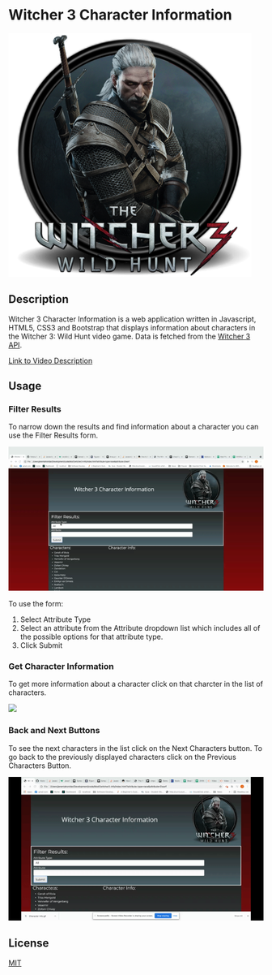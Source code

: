 # Witcher 3 Character Information

<img src = 'images/Witcher 3 - 480x480.png'>

## Description

Witcher 3 Character Information is a web application written in Javascript, HTML5, CSS3 and Bootstrap that displays information about characters in the Witcher 3: Wild Hunt video game. Data is fetched from the <a href="http://witcher3api.com/">Witcher 3 API</a>. 

<a href='https://drive.google.com/file/d/1lF1gdAAodYcylAO5Q5QG2Czk0a1ABBqZ/view'>Link to Video Description<a>


## Usage

### Filter Results
To narrow down the results and find information about a character you can use the Filter Results form.

<img src = 'images/Filter Demo.gif'>

To use the form:
<ol>
    <li>Select Attribute Type</li>
    <li>Select an attribute from the Attribute dropdown list which includes all of the possible options for that attribute type. </li>
    <li>Click Submit</li>
</ol>
 
### Get Character Information

To get more information about a character click on that charcter in the list of characters.

<img src = 'images/Character Info.gif'>

### Back and Next Buttons

To see the next characters in the list click on the Next Characters button. To go back to the previously displayed characters click on the Previous Characters Button.

<img src= 'images/Previous and Next Buttons Demo.gif'>

## License

<a href='/LICENSE'>MIT</a>